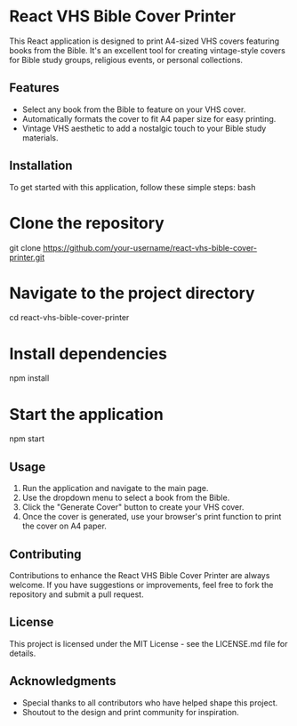 # React VHS Bible Cover Printer

This React application is designed to print A4-sized VHS covers featuring books from the Bible. It's an excellent tool for creating vintage-style covers for Bible study groups, religious events, or personal collections.

## Features

- Select any book from the Bible to feature on your VHS cover.
- Automatically formats the cover to fit A4 paper size for easy printing.
- Vintage VHS aesthetic to add a nostalgic touch to your Bible study materials.

## Installation

To get started with this application, follow these simple steps:
bash
# Clone the repository
git clone https://github.com/your-username/react-vhs-bible-cover-printer.git

# Navigate to the project directory
cd react-vhs-bible-cover-printer

# Install dependencies
npm install

# Start the application
npm start
## Usage

1. Run the application and navigate to the main page.
2. Use the dropdown menu to select a book from the Bible.
3. Click the "Generate Cover" button to create your VHS cover.
4. Once the cover is generated, use your browser's print function to print the cover on A4 paper.

## Contributing

Contributions to enhance the React VHS Bible Cover Printer are always welcome. If you have suggestions or improvements, feel free to fork the repository and submit a pull request.

## License

This project is licensed under the MIT License - see the LICENSE.md file for details.

## Acknowledgments

- Special thanks to all contributors who have helped shape this project.
- Shoutout to the design and print community for inspiration.
